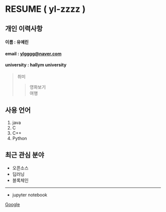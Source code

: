 # RESUME ( yl-zzzz )

## 개인 이력사항
#### 이름 : 유예린
#### email : ylgggg@naver.com
#### university : hallym university

> 취미
>> 영화보기  
>> 여행  

## 사용 언어
1. java
2. C
3. C++
4. Python

## 최근 관심 분야
+ 오픈소스 
+ 딥러닝
+ 블록체인
------------
+ jupyter notebook

[Google](www.google.com)
